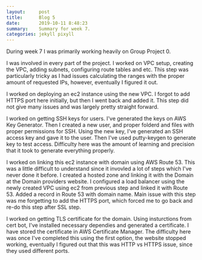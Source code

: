 ```yaml
---
layout:     post
title:      Blog 5
date:       2019-10-11 8:48:23
summary:    Summary for week 7.
categories: jekyll pixyll
---
```

During week 7 I was primarily working heavily on Group Project 0.

I was involved in every part of the project.
I worked on VPC setup, creating the VPC, adding subnets, configuring route tables and etc.
This step was particularly tricky as I had issues calculating the ranges with the proper amount of requested IPs, however, eventually I figured it out.

I worked on deploying an ec2 instance using the new VPC.
I forgot to add HTTPS port here initially, but then I went back and added it.
This step did not give many issues and was largely pretty straight forward.

I worked on getting SSH keys for users.
I've generated the keys on AWS Key Generator.
Then I created a new user, and proper folderd and files with proper permissions for SSH.
Using the new key, I've generated an SSH access key and gave it to the user.
Then I've used putty-keygen to generate key to test access.
Difficulty here was the amount of learning and precision that it took to generate everything properly.

I worked on linking this ec2 instance with domain using AWS Route 53.
This was a little difficult to understand since it invovled a lot of steps which I've never done it before.
I created a hosted zone and linking it with the Domain at the Domain providers website.
I configured a load balancer using the newly created VPC using ec2 from previous step and linked it with Route 53.
Added a record in Route 53 with domain name.
Main issue with this step was me forgetting to add the HTTPS port, which forced me to go back and re-do this step after SSL step.

I worked on getting TLS certificate for the domain.
Using insturctions from cert bot, I've installed necessary dependies and generated a certificate.
I have stored the certificate in AWS Certificate Manager.
The difficulty here was once I've completed this using the first option, the website stopped working, eventually I figured out that this was HTTP vs HTTPS issue, since they used different ports.

